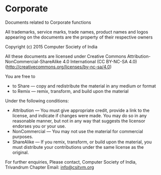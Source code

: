 # Corporate
Documents related to Corporate functions

All trademarks, service marks, trade names, product names and logos appearing on the documents are the property of their respective owners

Copyright (c) 2015 Computer Society of India

All these documents are licensed under Creative Commons Attribution-NonCommercial-ShareAlike 4.0 International (CC BY-NC-SA 4.0) (http://creativecommons.org/licenses/by-nc-sa/4.0)

You are free to 

- to Share — copy and redistribute the material in any medium or format
- to Remix — remix, transform, and build upon the material

Under the following conditions:

- Attribution — You must give appropriate credit, provide a link to the license, and indicate if changes were made. You may do so in any reasonable manner, but not in any way that suggests the licensor endorses you or your use.
- NonCommercial — You may not use the material for commercial purposes.
- ShareAlike — If you remix, transform, or build upon the material, you must distribute your contributions under the same license as the original.

For further enquiries, Please contact,
Computer Society of India, Trivandrum Chapter
Email: info@csitvm.org
